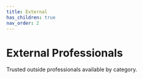 ```yaml
---
title: External
has_children: true
nav_order: 2
---
```


# External Professionals
Trusted outside professionals available by category.
